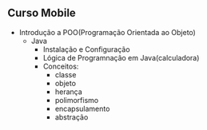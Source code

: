 ## Curso Mobile
- Introdução a POO(Programação Orientada ao Objeto)
    - Java 
        - Instalação e Configuração
        - Lógica de Programnação em Java(calculadora)
        - Conceitos:
            - classe
            - objeto
            - herança
            - polimorfismo
            - encapsulamento
            - abstração
